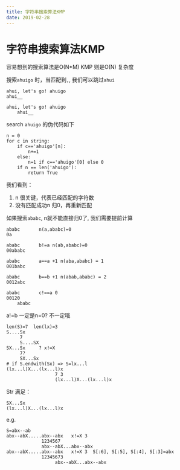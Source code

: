 ```yaml
---
title: 字符串搜索算法KMP
date: 2019-02-28
---
```

# 字符串搜索算法KMP
容易想到的搜索算法是O(N*M)
KMP 则是O(N) 复杂度

搜索`ahuigo` 时，当匹配到`,`, 我们可以跳过`ahui`

    ahui, let's go! ahuigo
    ahui__

    ahui, let's go! ahuigo
        ahui__

search `ahuigo` 的伪代码如下 


    n = 0
    for c in string:
        if c=='ahuigo'[n]:
            n+=1
        else:
            n=1 if c=='ahuigo'[0] else 0
        if n == len('ahuigo'):
            return True

我们看到：
1. n 很关键，代表已经匹配的字符数
2. 没有匹配成功n 归0，再重新匹配

如果搜索`ababc`, n就不能直接归0了, 我们需要提前计算

    ababc       n(a,ababc)=0
    0a

    ababc       b!=a n(ab,ababc)=0
    00ababc

    ababc       a==a +1 n(aba,ababc) = 1
    001babc

    ababc       b==b +1 n(abab,ababc) = 2
    0012abc

    ababc       c!==a 0
    00120
        ababc

a!=b 一定是n=0? 不一定哦

    len(S)=7  len(lx)=3
    S....Sx
         7
         S....SX
    SX...Sx     ? x!=X
         7?
         SX...Sx   
    # if S.endwith(Sx) => S=lx...l
    (lx...l)X...(lx...l)x
                      7 3
                      (lx...l)X...(lx...l)x

Str 满足：

    SX...Sx
    (lx...l)X...(lx...l)x

e.g.

    S=abx--ab
    abx--abX.....abx--abx   x!=X 3
                 1234567
                 abx--abX...abx--abx
    abx--abX.....abx--abx   x!=X 3  S[:6], S[:5], S[:4], S[:3]=abx
                 12345673
                      abx--abX...abx--abx
